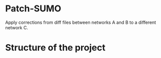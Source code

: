 # Patch-SUMO
Apply corrections from diff files between networks A and B to a different network C.

# Structure of the project


